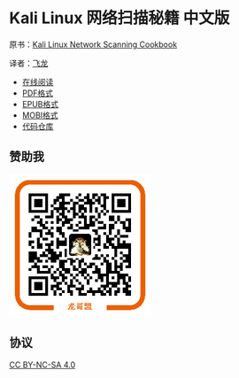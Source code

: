 # Kali Linux 网络扫描秘籍 中文版

原书：[Kali Linux Network Scanning Cookbook](https://www.packtpub.com/networking-and-servers/kali-linux-network-scanning-cookbook)

译者：[飞龙](https://github.com/wizardforcel)

+ [在线阅读](https://www.gitbook.com/book/wizardforcel/kali-linux-network-scanning-cookbook/details)
+ [PDF格式](https://www.gitbook.com/download/pdf/book/wizardforcel/kali-linux-network-scanning-cookbook)
+ [EPUB格式](https://www.gitbook.com/download/epub/book/wizardforcel/kali-linux-network-scanning-cookbook)
+ [MOBI格式](https://www.gitbook.com/download/mobi/book/wizardforcel/kali-linux-network-scanning-cookbook)
+ [代码仓库](http://git.oschina.net/wizardforcel/kali-linux-network-scanning-cookbook-zh)

## 赞助我

![](img/qr_alipay.png)

## 协议

[CC BY-NC-SA 4.0](http://creativecommons.org/licenses/by-nc-sa/4.0/)
